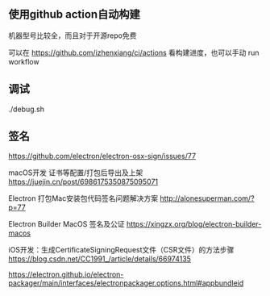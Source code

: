 ## 使用github action自动构建

机器型号比较全，而且对于开源repo免费

可以在 https://github.com/izhenxiang/ci/actions 看构建进度，也可以手动 run workflow

## 调试

./debug.sh

## 签名

https://github.com/electron/electron-osx-sign/issues/77

macOS开发 证书等配置/打包后导出及上架
https://juejin.cn/post/6986175350875095071

Electron 打包Mac安装包代码签名问题解决方案
http://alonesuperman.com/?p=77

Electron Builder MacOS 签名及公证
https://xingzx.org/blog/electron-builder-macos

iOS开发：生成CertificateSigningRequest文件（CSR文件）的方法步骤
https://blog.csdn.net/CC1991_/article/details/66974135

https://electron.github.io/electron-packager/main/interfaces/electronpackager.options.html#appbundleid
